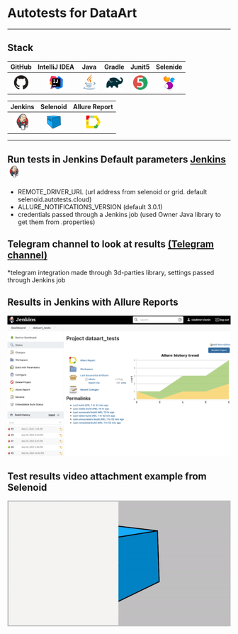# Autotests for DataArt
___
## Stack
| GitHub | IntelliJ IDEA | Java | Gradle | Junit5 | Selenide |
|:------:|:----:|:----:|:------:|:------:|:--------:|
| <img src="images/GitHub.svg" width="40" height="40"> | <img src="images/IDEA.svg" width="40" height="40"> | <img src="images/JAVA.svg" width="40" height="40"> | <img src="images/Gradle.svg" width="40" height="40"> | <img src="images/Junit5.svg" width="40" height="40"> | <img src="images/Selenide.svg" width="40" height="40"> |

| Jenkins | Selenoid | Allure Report | 
|:--------:|:-------------:|:---------:|
| <img src="images/Jenkins.svg" width="40" height="40"> | <img src="images/Selenoid.svg" width="40" height="40"> | <img src="images/Allure Report.svg" width="40" height="40"> | 
___

## Run tests in Jenkins Default parameters [Jenkins](https://jenkins.autotests.cloud/job/MuratovEgor_HomeWork_12/build?delay=0sec) <a href="https://www.jetbrains.com/idea/"><img src="./images/Jenkins.svg" width="30" height="30"  alt="Jenkins"/></a>

* REMOTE_DRIVER_URL (url address from selenoid or grid. default selenoid.autotests.cloud)
* ALLURE_NOTIFICATIONS_VERSION (default 3.0.1)
* credentials passed through a Jenkins job (used Owner Java library to get them from .properties)

## Telegram channel to look at results [(Telegram channel)](https://t.me/joinchat/Mw7kwU7FWbEyNzVi)
*telegram integration made through 3d-parties library, settings passed through Jenkins job

## Results in Jenkins with Allure Reports
![alt "Allure Reports"](./images/jenkinsResult.png "Allure Reports")

## Test results video attachment example from Selenoid

![alt "Video from Selenoid"](./images/video.gif "Video from Selenoid")